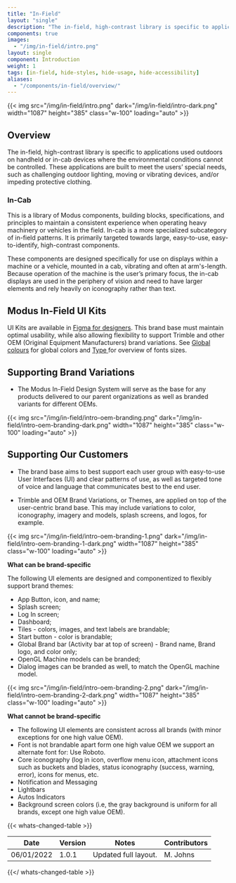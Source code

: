```yaml
---
title: "In-Field"
layout: "single"
description: "The in-field, high-contrast library is specific to applications used outdoors."
components: true
images:
  - "/img/in-field/intro.png"
layout: single
component: Introduction
weight: 1
tags: [in-field, hide-styles, hide-usage, hide-accessibility]
aliases:
  - "/components/in-field/overview/"
---
```


<style>
header .nav-item {
  display: none !important;
}
article .nav-tabs {
  display: none !important;
  opacity: 0;
}
</style>

{{< img src="/img/in-field/intro.png" dark="/img/in-field/intro-dark.png" width="1087" height="385" class="w-100" loading="auto" >}}

## Overview

The in-field, high-contrast library is specific to applications used outdoors on handheld or in-cab devices where the environmental conditions cannot be controlled. These applications are built to meet the users’ special needs, such as challenging outdoor lighting, moving or vibrating devices, and/or impeding protective clothing.

### In-Cab

This is a library of Modus components, building blocks, specifications, and principles to maintain a consistent experience when operating heavy machinery or vehicles in the field. In-cab is a more specialized subcategory of in-field patterns. It is primarily targeted towards large, easy-to-use, easy-to-identify, high-contrast components.

These components are designed specifically for use on displays within a machine or a vehicle, mounted in a cab, vibrating and often at arm's-length. Because operation of the machine is the user’s primary focus, the in-cab displays are used in the periphery of vision and need to have larger elements and rely heavily on iconography rather than text.

## Modus In-Field UI Kits

UI Kits are available in [Figma for designers](/designers/). This brand base must maintain optimal usability, while also allowing flexibility to support Trimble and other OEM (Original Equipment Manufacturers) brand variations. See [Global colours](https://https://modus.trimble.com/foundations/color-palette/#infield-global-colors) for global colors and [Type ](https://https://modus.trimble.com/foundations/typography/#infield)for overview of fonts sizes.

## Supporting Brand Variations

- The Modus In-Field Design System will serve as the base for any products delivered to our parent organizations as well as branded variants for different OEMs.

{{< img src="/img/in-field/intro-oem-branding.png" dark="/img/in-field/intro-oem-branding-dark.png" width="1087" height="385" class="w-100" loading="auto" >}}

## Supporting Our Customers

- The brand base aims to best support each user group with easy-to-use User Interfaces (UI) and clear patterns of use, as well as targeted tone of voice and language that communicates best to the end user.

- Trimble and OEM Brand Variations, or Themes, are applied on top of the user-centric brand base. This may include variations to color, iconography, imagery and models, splash screens, and logos, for example.

{{< img src="/img/in-field/intro-oem-branding-1.png" dark="/img/in-field/intro-oem-branding-1-dark.png" width="1087" height="385" class="w-100" loading="auto" >}}

**What can be brand-specific**

The following UI elements are designed and componentized to flexibly support brand themes:

- App Button, icon, and name;
- Splash screen;
- Log In screen;
- Dashboard;
- Tiles - colors, images, and text labels are brandable;
- Start button - color is brandable;
- Global Brand bar (Activity bar at top of screen) - Brand name, Brand logo, and color only;
- OpenGL Machine models can be branded;
- Dialog images can be branded as well, to match the OpenGL machine model.

{{< img src="/img/in-field/intro-oem-branding-2.png" dark="/img/in-field/intro-oem-branding-2-dark.png" width="1087" height="385" class="w-100" loading="auto" >}}

**What cannot be brand-specific**

- The following UI elements are consistent across all brands (with minor exceptions for one high value OEM).
- Font is not brandable apart form one high value OEM we support an alternate font for: Use Roboto.
- Core iconography (log in icon, overflow menu icon, attachment icons such as buckets and blades, status iconography (success, warning, error), icons for menus, etc.
- Notification and Messaging
- Lightbars
- Autos Indicators
- Background screen colors (i.e, the gray background is uniform for all brands, except one high value OEM).

{{< whats-changed-table >}}

| Date       | Version | Notes                | Contributors |
| ---------- | ------- | -------------------- | ------------ |
| 06/01/2022 | 1.0.1   | Updated full layout. | M. Johns     |

{{</ whats-changed-table >}}
